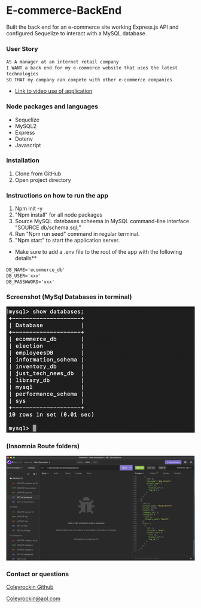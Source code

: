 # E-commerce-BackEnd
Built the back end for an e-commerce site working Express.js API and configured Sequelize to interact with a MySQL database.

### User Story
```text
AS A manager at an internet retail company
I WANT a back end for my e-commerce website that uses the latest technologies
SO THAT my company can compete with other e-commerce companies
```
- [Link to video use of application](https://drive.google.com/file/d/19drtM5y5bCv2XA9ZiQY9iV1GbCt8cEc2/view)

### Node packages and languages
- Sequelize
- MySQL2
- Express
- Dotenv
- Javascript

### Installation
1. Clone from GitHub
2. Open project directory

### Instructions on how to run the app
1. Npm init -y
2. "Npm install" for all node packages
3. Source MySQL datebases scheema in MySQL command-line interface "SOURCE db/schema.sql;"
4. Run "Npm run seed" command in regular terminal.
5. "Npm start" to start the application server.
- Make sure to add a .env file to the root of the app with the following details**
```text
DB_NAME='ecommerce_db'
DB_USER='xxx'
DB_PASSWWORD='xxx'
```

### Screenshot (MySql Databases in terminal)
![img](./assets/img/MysqlEcomDB.jpg)
### (Insomnia Route folders)
![img](./assets/img/InsomniaEcom.jpg)

### Contact or questions
[Coleyrockin Github](https://github.com/coleyrockin)

[Coleyrockin@aol.com](mailto:coleyrockin@aol.com)


